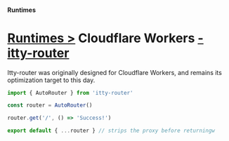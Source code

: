 #### Runtimes
# <u>Runtimes ></u> Cloudflare Workers <u>- itty-router</u>

Itty-router was originally designed for Cloudflare Workers, and remains its optimization target to this day.

```js
import { AutoRouter } from 'itty-router'

const router = AutoRouter()

router.get('/', () => 'Success!')

export default { ...router } // strips the proxy before returningw
```
